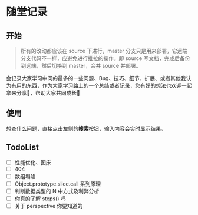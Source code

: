 # 随堂记录

## 开始

> 所有的改动都应该在 source 下进行，master 分支只是用来部署，它远端分支代码不一样，应避免进行推拉的操作。即 source 写文档，完成后备份到远端，然后切换到 master，合并 source 并部署。

会记录大家学习中问的最多的一些问题、Bug、技巧、细节、扩展、或者其他我认为有用的东西，作为大家学习路上的一个总结或者记录，您有好的想法也欢迎一起拿来分享🤝，帮助大家共同成长💖

## 使用

想查什么问题，直接点击左侧的**搜索**按钮，输入内容会实时显示结果。

## TodoList

- [ ] 性能优化、图床
- [ ] 404
- [ ] 数组塌陷
- [ ] Object.prototype.slice.call 系列原理
- [ ] 判断数据类型的 N 中方式及利弊分析
- [ ] 你真的了解 steps() 吗
- [ ] 关于 perspective 你要知道的
